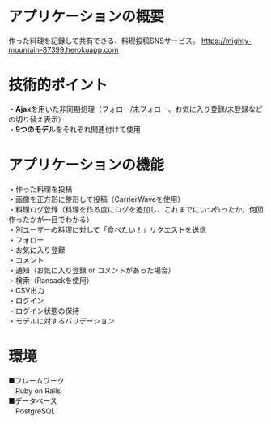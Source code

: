# アプリケーションの概要
作った料理を記録して共有できる、料理投稿SNSサービス。 https://mighty-mountain-87399.herokuapp.com

# 技術的ポイント
・**Ajax**を用いた非同期処理（フォロー/未フォロー、お気に入り登録/未登録などの切り替え表示）  
・**9つのモデル**をそれぞれ関連付けて使用  

# アプリケーションの機能
・作った料理を投稿  
・画像を正方形に整形して投稿（CarrierWaveを使用）  
・料理ログ登録（料理を作る度にログを追加し、これまでにいつ作ったか、何回作ったかが一目でわかる）  
・別ユーザーの料理に対して「食べたい！」リクエストを送信  
・フォロー  
・お気に入り登録  
・コメント  
・通知（お気に入り登録 or コメントがあった場合）  
・検索（Ransackを使用）  
・CSV出力  
・ログイン  
・ログイン状態の保持  
・モデルに対するバリデーション  

# 環境
■フレームワーク  
　Ruby on Rails  
■データベース  
　PostgreSQL  
